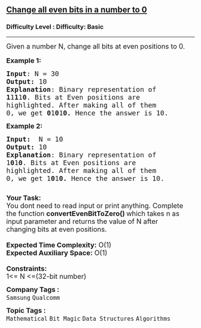 <h2><a href="https://www.geeksforgeeks.org/problems/change-all-even-bits-in-a-number-to-03253/1?page=1&category=Bit%20Magic&difficulty=Basic&sortBy=submissions">Change all even bits in a number to 0</a></h2><h3>Difficulty Level : Difficulty: Basic</h3><hr><div class="problems_problem_content__Xm_eO"><p><span style="font-size:18px">Given a number N, change all bits at even positions to 0.</span><br>
<br>
<span style="font-size:18px"><strong>Example 1:</strong></span></p>

<pre><span style="font-size:18px"><strong>Input</strong>: N = 30
<strong>Output:</strong>&nbsp;10&nbsp;
<strong>Explanation</strong>: Binary representation of 
<strong>1</strong>1<strong>1</strong>1<strong>0</strong>. Bits at Even positions are 
highlighted. After making all of them 
0, we get <strong>0</strong>1<strong>0</strong>1<strong>0. </strong>Hence the answer is 10.</span>
</pre>

<p><span style="font-size:18px"><strong>Example 2:</strong></span></p>

<pre><span style="font-size:18px"><strong>Input:  </strong>N = 10
<strong>Output:&nbsp;</strong>10
<strong>Explanation</strong>: Binary representation of 
1<strong>0</strong>1<strong>0</strong>. Bits at Even positions are 
highlighted. After making all of them 
0, we get 1<strong>0</strong>1<strong>0.</strong> Hence the answer is 10.</span></pre>

<p><br>
<span style="font-size:18px"><strong>Your Task:&nbsp;&nbsp;</strong><br>
You dont need to read input or print anything. Complete the function <strong>convertEvenBitToZero()&nbsp;</strong>which takes n&nbsp;as input parameter and returns the value of N after changing&nbsp;bits at even positions.<br>
<br>
<strong>Expected Time Complexity:</strong> O(1)<br>
<strong>Expected Auxiliary Space:</strong> O(1)<br>
<br>
<strong>Constraints:</strong><br>
1&lt;= N &lt;=(32-bit number)</span></p>
</div><p><span style=font-size:18px><strong>Company Tags : </strong><br><code>Samsung</code>&nbsp;<code>Qualcomm</code>&nbsp;<br><p><span style=font-size:18px><strong>Topic Tags : </strong><br><code>Mathematical</code>&nbsp;<code>Bit Magic</code>&nbsp;<code>Data Structures</code>&nbsp;<code>Algorithms</code>&nbsp;